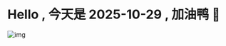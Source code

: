 
# Hello , 今天是 2025-10-29 , 加油鸭 🤭

![img](https://v1.jinrishici.com/all.svg?font-size=18&spacing=4)


